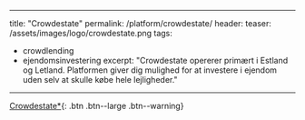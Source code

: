 
---
title: "Crowdestate"
permalink: /platform/crowdestate/
header:
  teaser: /assets/images/logo/crowdestate.png
tags:
  - crowdlending
  - ejendomsinvestering
excerpt: "Crowdestate opererer primært i Estland og Letland. Platformen giver dig mulighed for at investere i ejendom uden selv at skulle købe hele lejligheder."
---

[Crowdestate\*](/go/crowdestate/){: .btn .btn--large .btn--warning}
